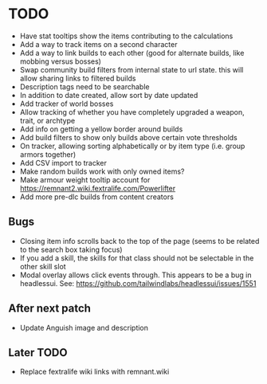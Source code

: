 # TODO

- Have stat tooltips show the items contributing to the calculations
- Add a way to track items on a second character
- Add a way to link builds to each other (good for alternate builds, like mobbing versus bosses)
- Swap community build filters from internal state to url state. this will allow sharing links to filtered builds
- Description tags need to be searchable
- In addition to date created, allow sort by date updated
- Add tracker of world bosses
- Allow tracking of whether you have completely upgraded a weapon, trait, or archtype
- Add info on getting a yellow border around builds
- Add build filters to show only builds above certain vote thresholds
- On tracker, allowing sorting alphabetically or by item type (i.e. group armors together)
- Add CSV import to tracker
- Make random builds work with only owned items?
- Make armour weight tooltip account for https://remnant2.wiki.fextralife.com/Powerlifter
- Add more pre-dlc builds from content creators

## Bugs

- Closing item info scrolls back to the top of the page (seems to be related to the search box taking focus)
- If you add a skill, the skills for that class should not be selectable in the other skill slot
- Modal overlay allows click events through. This appears to be a bug in headlessui. See: https://github.com/tailwindlabs/headlessui/issues/1551

## After next patch

- Update Anguish image and description

## Later TODO

- Replace fextralife wiki links with remnant.wiki
